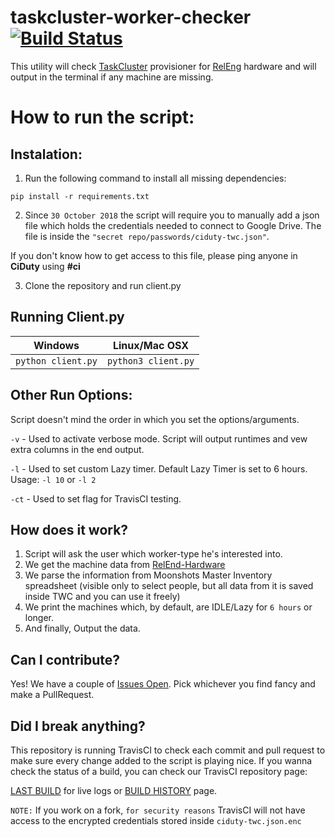 # taskcluster-worker-checker [![Build Status](https://travis-ci.com/Akhliskun/taskcluster-worker-checker.svg?branch=master)](https://travis-ci.com/Akhliskun/taskcluster-worker-checker)

This utility will check [TaskCluster](https://github.com/taskcluster) provisioner for [RelEng](https://github.com/mozilla-releng) hardware and will output in the terminal if any machine are missing.

# How to run the script:
## Instalation:
1) Run the following command to install all missing dependencies:

`pip install -r requirements.txt`

2) Since `30 October 2018` the script will require you to manually add a json file which holds the credentials needed to connect to Google Drive.
The file is inside the `"secret repo/passwords/ciduty-twc.json"`.

If you don't know how to get access to this file, please ping anyone in **CiDuty** using **#ci**

3) Clone the repository and run client.py

## Running Client.py
| Windows                         | Linux/Mac OSX                  |   
| --------------------------------|--------------------------------|
|           `python client.py`    | `python3 client.py`            |


## Other Run Options:
Script doesn't mind the order in which you set the options/arguments.

`-v`  - Used to activate verbose mode. Script will output runtimes and vew extra columns in the end output.

`-l`  - Used to set custom Lazy timer. Default Lazy Timer is set to 6 hours. Usage: `-l 10` or `-l 2`

`-ct` - Used to set flag for TravisCI testing.

## How does it work?
1) Script will ask the user which worker-type he's interested into.
2) We get the machine data from [RelEnd-Hardware](https://releng-hardware.herokuapp.com/machines)
3) We parse the information from Moonshots Master Inventory spreadsheet (visible only to select people, but all data from it is saved inside TWC and you can use it freely)
4) We print the machines which, by default, are IDLE/Lazy for `6 hours` or longer.
5) And finally, Output the data.

## Can I contribute?
Yes! We have a couple of [Issues Open](https://github.com/Akhliskun/taskcluster-worker-checker/issues).
Pick whichever you find fancy and make a PullRequest.

## Did I break anything?
This repository is running TravisCI to check each commit and pull request to make sure every change added to the script is playing nice. If you wanna check the status of a build, you can check our TravisCI repository page:

[LAST BUILD](https://travis-ci.com/Akhliskun/taskcluster-worker-checker) for live logs or [BUILD HISTORY](https://travis-ci.com/Akhliskun/taskcluster-worker-checker/builds) page.

`NOTE:` If you work on a fork, `for security reasons` TravisCI will not have access to the encrypted credentials stored inside `ciduty-twc.json.enc`
